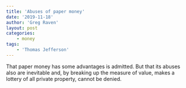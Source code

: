 ```yaml
---
title: 'Abuses of paper money'
date: '2019-11-18'
author: 'Greg Raven'
layout: post
categories:
    - money
tags:
    - 'Thomas Jefferson'
---
```


That paper money has some advantages is admitted. But that its abuses also are inevitable and, by breaking up the measure of value, makes a lottery of all private property, cannot be denied.
